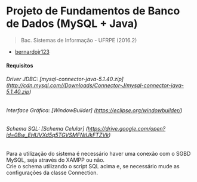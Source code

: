 # Projeto de Fundamentos de Banco de Dados (MySQL + Java)
>Bac. Sistemas de Informação - UFRPE (2016.2)<br>

- [bernardojr123](https://github.com/bernardojr123)<br>

#### Requisitos
###### Driver JDBC: [mysql-connector-java-5.1.40.zip] (http://cdn.mysql.com//Downloads/Connector-J/mysql-connector-java-5.1.40.zip)
###### Interface Gráfica: [WindowBuilder] (https://eclipse.org/windowbuilder/)
###### Schema SQL: [Schema Celular] (https://drive.google.com/open?id=0Bw_EHUVXd5q5TGVSMFNtUkFTZVk)

Para a utilização do sistema é necessário haver uma conexão com o SGBD MySQL, seja através do XAMPP ou não.<br>
Crie o schema utilizando o script SQL acima e, se necessário mude as configurações da classe Connection.
